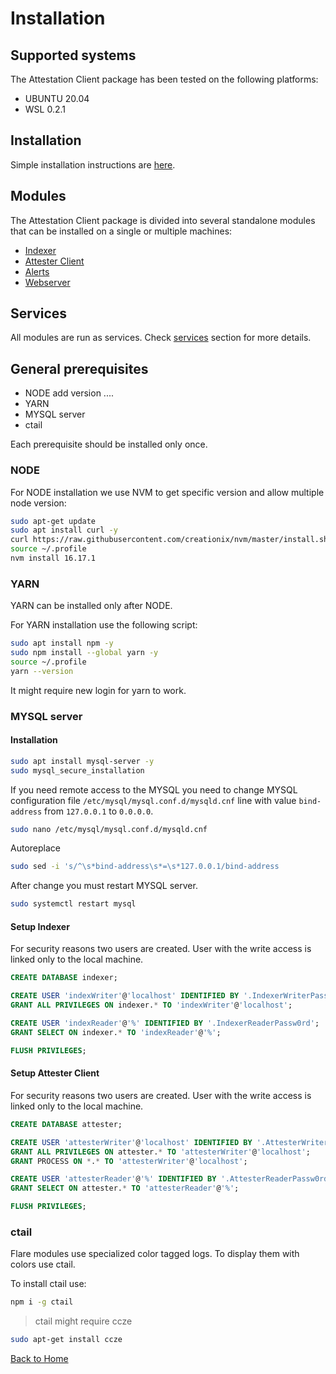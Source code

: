# Installation

## Supported systems

The Attestation Client package has been tested on the following platforms:

- UBUNTU 20.04
- WSL 0.2.1

## Installation

Simple installation instructions are [here](./general-installation.md).

## Modules

The Attestation Client package is divided into several standalone modules that can be installed on a single or multiple machines:

- [Indexer](./indexer-installation.md)
- [Attester Client](./attester-client-installation.md)
- [Alerts](./alerts-installation.md)
- [Webserver](./webserver-installation.md)


## Services

All modules are run as services. Check [services](services.md) section for more details.

## General prerequisites

- NODE add version ....
- YARN
- MYSQL server
- ctail

Each prerequisite should be installed only once.

### NODE

For NODE installation we use NVM to get specific version and allow multiple node version:

``` bash
sudo apt-get update
sudo apt install curl -y
curl https://raw.githubusercontent.com/creationix/nvm/master/install.sh | bash
source ~/.profile 
nvm install 16.17.1
```

### YARN

YARN can be installed only after NODE.

For YARN installation use the following script:

``` bash
sudo apt install npm -y
sudo npm install --global yarn -y
source ~/.profile 
yarn --version
```

It might require new login for yarn to work.

### MYSQL server

#### Installation
```` bash
sudo apt install mysql-server -y
sudo mysql_secure_installation
````

If you need remote access to the MYSQL you need to change MYSQL configuration file `/etc/mysql/mysql.conf.d/mysqld.cnf` line with value `bind-address` from `127.0.0.1` to `0.0.0.0`.
``` bash
sudo nano /etc/mysql/mysql.conf.d/mysqld.cnf
```

Autoreplace 
```bash
sudo sed -i 's/^\s*bind-address\s*=\s*127.0.0.1/bind-address            = 0.0.0.0/' /etc/mysql/mysql.conf.d/mysqld.cnf
```

After change you must restart MYSQL server.
``` bash
sudo systemctl restart mysql
```

#### Setup Indexer

For security reasons two users are created. User with the write access is linked only to the local machine.

``` sql
CREATE DATABASE indexer;

CREATE USER 'indexWriter'@'localhost' IDENTIFIED BY '.IndexerWriterPassw0rd';
GRANT ALL PRIVILEGES ON indexer.* TO 'indexWriter'@'localhost';

CREATE USER 'indexReader'@'%' IDENTIFIED BY '.IndexerReaderPassw0rd';
GRANT SELECT ON indexer.* TO 'indexReader'@'%';

FLUSH PRIVILEGES;
```

#### Setup Attester Client

For security reasons two users are created. User with the write access is linked only to the local machine.

``` sql
CREATE DATABASE attester;

CREATE USER 'attesterWriter'@'localhost' IDENTIFIED BY '.AttesterWriterPassw0rd';
GRANT ALL PRIVILEGES ON attester.* TO 'attesterWriter'@'localhost';
GRANT PROCESS ON *.* TO 'attesterWriter'@'localhost';

CREATE USER 'attesterReader'@'%' IDENTIFIED BY '.AttesterReaderPassw0rd';
GRANT SELECT ON attester.* TO 'attesterReader'@'%';

FLUSH PRIVILEGES;
```

### ctail

Flare modules use specialized color tagged logs. To display them with colors use ctail.

To install ctail use:

``` bash
npm i -g ctail
```

> ctail might require ccze
``` bash
sudo apt-get install ccze
```

[Back to Home](./../README.md)
